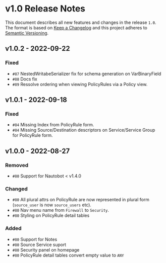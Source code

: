 # v1.0 Release Notes

This document describes all new features and changes in the release `1.0`. The format is based on [Keep a Changelog](https://keepachangelog.com/en/1.0.0/) and this project adheres to [Semantic Versioning](https://semver.org/spec/v2.0.0.html).

## v1.0.2 - 2022-09-22

### Fixed

- `#87` NestedWritabeSerializer fix for schema generation on VarBinaryField
- `#88` Docs fix
- `#89` Ressolve ordering when viewing PolicyRules via a Policy view.

## v1.0.1 - 2022-09-18

### Fixed

- `#84` Missing Index from PolicyRule form.
- `#84` Missing Source/Destination descriptors on Service/Service Group for PolicyRule form.

## v1.0.0 - 2022-08-27

### Removed

- `#80` Support for Nautobot < v1.4.0

### Changed

- `#80` All plural attrs on PolicyRule are now represented in plural form (`source_user` is now `source_users` etc).
- `#80` Nav menu name from `Firewall` to `Security`.
- `#80` Styling on PolicyRule detail tables

### Added

- `#80` Support for Notes
- `#80` Source Service suport
- `#80` Security panel on homepage
- `#80` PolicyRule detail tables convert empty value to `ANY`
